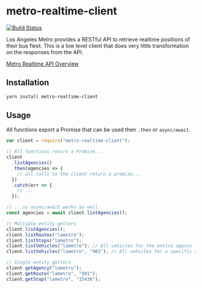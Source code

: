 # metro-realtime-client

[![Build Status](https://dev.azure.com/me0571/metro/_apis/build/status/cmcahoon.metro-realtime-client?branchName=master)](https://dev.azure.com/me0571/metro/_build/latest?definitionId=1&branchName=master)
&nbsp;

Los Angeles Metro provides a RESTful API to retrieve realtime positions of their
bus fleet. This is a low level client that does very little transformation on the
responses from the API.

[Metro Realtime API Overview](http://developer.metro.net/introduction/realtime-api-overview/)

## Installation

```bash
yarn install metro-realtime-client
```

## Usage

All functions export a Promise that can be used then `.then` or `async/await`.

```javascript
var client = require("metro-realtime-client");

// All functions return a Promise...
client
  .listAgencies()
  .then(agencies => {
    // all calls to the client return a promise...
  })
  .catch(err => {
    // ...
  });

// ...so async/await works as well
const agencies = await client.listAgencies();
```

```javascript
// Multiple entity getters
client.listAgencies();
client.listRoutes("lametro");
client.listStops("lametro");
client.listVehicles("lametro"); // All vehicles for the entire agency
client.listVehicles("lametro", "901"); // All vehicles for a specific route

// Single entity getters
client.getAgency("lametro");
client.getRoute("lametro", "901");
client.getStop("lametro", "15436");
```
